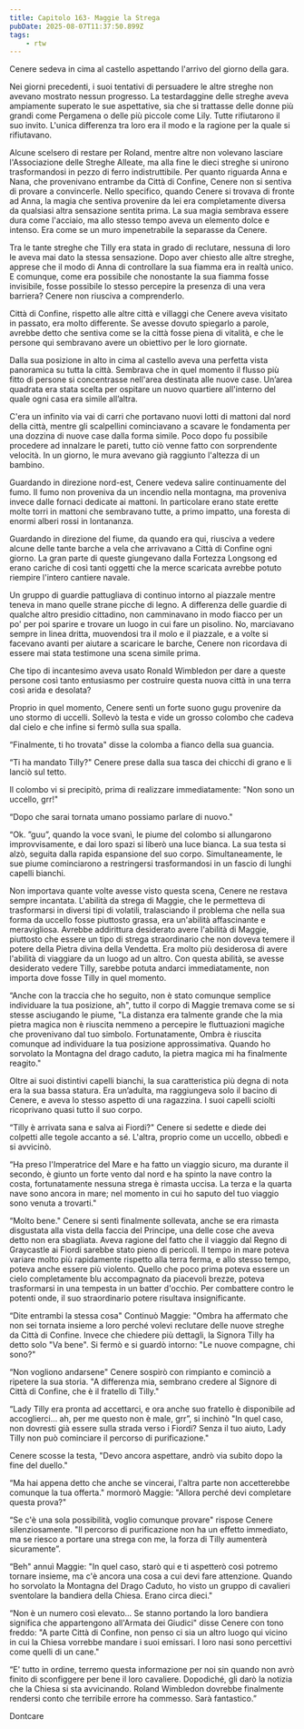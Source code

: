 ```yaml
---
title: Capitolo 163- Maggie la Strega
pubDate: 2025-08-07T11:37:50.899Z
tags:
    - rtw
---
```







Cenere sedeva in cima al castello aspettando l'arrivo del giorno della gara.


Nei giorni precedenti, i suoi tentativi di persuadere le altre streghe non avevano mostrato nessun progresso. La testardaggine delle streghe aveva ampiamente superato le sue aspettative, sia che si trattasse delle donne più grandi come Pergamena o delle più piccole come Lily. Tutte rifiutarono il suo invito. L'unica differenza tra loro era il modo e la ragione per la quale si rifiutavano.


Alcune scelsero di restare per Roland, mentre altre non volevano lasciare l'Associazione delle Streghe Alleate, ma alla fine le dieci streghe si unirono trasformandosi in pezzo di ferro indistruttibile. Per quanto riguarda Anna e Nana, che provenivano entrambe da Città di Confine, Cenere non si sentiva di provare a convincerle. Nello specifico, quando Cenere si trovava di fronte ad Anna, la magia che sentiva provenire da lei era completamente diversa da qualsiasi altra sensazione sentita prima. La sua magia sembrava essere dura come l'acciaio, ma allo stesso tempo aveva un elemento dolce e intenso. Era come se un muro impenetrabile la separasse da Cenere.


Tra le tante streghe che Tilly era stata in grado di reclutare, nessuna di loro le aveva mai dato la stessa sensazione. Dopo aver chiesto alle altre streghe, apprese che il modo di Anna di controllare la sua fiamma era in realtà unico. E comunque, come era possibile che nonostante la sua fiamma fosse invisibile, fosse possibile lo stesso percepire la presenza di una vera barriera? Cenere non riusciva a comprenderlo.


Città di Confine, rispetto alle altre città e villaggi che Cenere aveva visitato in passato, era molto differente. Se avesse dovuto spiegarlo a parole, avrebbe detto che sentiva come se la città fosse piena di vitalità, e che le persone qui sembravano avere un obiettivo per le loro giornate.


Dalla sua posizione in alto in cima al castello aveva una perfetta vista panoramica su tutta la città. Sembrava che in quel momento il flusso più fitto di persone si concentrasse nell'area destinata alle nuove case. Un’area quadrata era stata scelta per ospitare un nuovo quartiere all'interno del quale ogni casa era simile all’altra.


C'era un infinito via vai di carri che portavano nuovi lotti di mattoni dal nord della città, mentre gli scalpellini cominciavano a scavare le fondamenta per una dozzina di nuove case dalla forma simile. Poco dopo fu possibile procedere ad innalzare le pareti, tutto ciò venne fatto con sorprendente velocità. In un giorno, le mura avevano già raggiunto l'altezza di un bambino.


Guardando in direzione nord-est, Cenere vedeva salire continuamente del fumo. Il fumo non proveniva da un incendio nella montagna, ma proveniva invece dalle fornaci dedicate ai mattoni. In particolare erano state erette molte torri in mattoni che sembravano tutte, a primo impatto, una foresta di enormi alberi rossi in lontananza.


Guardando in direzione del fiume, da quando era qui, riusciva a vedere alcune delle tante barche a vela che arrivavano a Città di Confine ogni giorno. La gran parte di queste giungevano dalla Fortezza Longsong ed erano cariche di così tanti oggetti che la merce scaricata avrebbe potuto riempire l'intero cantiere navale.


Un gruppo di guardie pattugliava di continuo intorno al piazzale mentre teneva in mano quelle strane picche di legno. A differenza delle guardie di qualche altro presidio cittadino, non camminavano in modo fiacco per un po' per poi sparire e trovare un luogo in cui fare un pisolino. No, marciavano sempre in linea dritta, muovendosi tra il molo e il piazzale, e a volte si facevano avanti per aiutare a scaricare le barche, Cenere non ricordava di essere mai stata testimone una scena simile prima.


Che tipo di incantesimo aveva usato Ronald Wimbledon per dare a queste persone così tanto entusiasmo per costruire questa nuova città in una terra così arida e desolata?


Proprio in quel momento, Cenere sentì un forte suono gugu provenire da uno stormo di uccelli. Sollevò la testa e vide un grosso colombo che cadeva dal cielo e che infine si fermò sulla sua spalla.


“Finalmente, ti ho trovata" disse la colomba a fianco della sua guancia.


“Ti ha mandato Tilly?" Cenere prese dalla sua tasca dei chicchi di grano e li lanciò sul tetto.


Il colombo vi si precipitò, prima di realizzare immediatamente: "Non sono un uccello, grr!"


“Dopo che sarai tornata umano possiamo parlare di nuovo."


“Ok. ”guu”, quando la voce svanì, le piume del colombo si allungarono improvvisamente, e dai loro spazi si liberò una luce bianca. La sua testa si alzò, seguita dalla rapida espansione del suo corpo. Simultaneamente, le sue piume cominciarono a restringersi trasformandosi in un fascio di lunghi capelli bianchi.


Non importava quante volte avesse visto questa scena, Cenere ne restava sempre incantata. L'abilità da strega di Maggie, che le permetteva di trasformarsi in diversi tipi di volatili, tralasciando il problema che nella sua forma da uccello fosse piuttosto grassa, era un'abilità affascinante e meravigliosa. Avrebbe addirittura desiderato avere l'abilità di Maggie, piuttosto che essere un tipo di strega straordinario che non doveva temere il potere della Pietra divina della Vendetta. Era molto più desiderosa di avere l'abilità di viaggiare da un luogo ad un altro. Con questa abilità, se avesse desiderato vedere Tilly, sarebbe potuta andarci immediatamente, non importa dove fosse Tilly  in quel momento.


“Anche con la traccia che ho seguito, non è stato comunque semplice individuare la tua posizione, ah", tutto il corpo di Maggie tremava come se si stesse asciugando le piume, "La distanza era talmente grande che la mia pietra magica non è riuscita nemmeno a percepire le fluttuazioni magiche che provenivano dal tuo simbolo. Fortunatamente, Ombra è riuscita comunque ad individuare la tua posizione approssimativa. Quando ho sorvolato la Montagna del drago caduto, la pietra magica mi ha finalmente reagito."


Oltre ai suoi distintivi capelli bianchi, la sua caratteristica più degna di nota era la sua bassa statura. Era un’adulta, ma raggiungeva solo il bacino di Cenere, e aveva lo stesso aspetto di una ragazzina. I suoi capelli sciolti ricoprivano quasi tutto il suo corpo.


“Tilly è arrivata sana e salva ai Fiordi?" Cenere si sedette e diede dei colpetti alle tegole accanto a sé. L'altra, proprio come un uccello, obbedì e si avvicinò.


“Ha preso l'Imperatrice del Mare e ha fatto un viaggio sicuro, ma durante il secondo, è giunto un forte vento dal nord e ha spinto la nave contro la costa, fortunatamente nessuna strega è rimasta uccisa. La terza e la quarta nave sono ancora in mare; nel momento in cui ho saputo del tuo viaggio sono venuta a trovarti."


“Molto bene." Cenere si sentì finalmente sollevata, anche se era rimasta disgustata alla vista della faccia del Principe, una delle cose che aveva detto non era sbagliata. Aveva ragione del fatto che il viaggio dal Regno di Graycastle ai Fiordi sarebbe stato pieno di pericoli. Il tempo in mare poteva variare molto più rapidamente rispetto alla terra ferma, e allo stesso tempo, poteva anche essere più violento. Quello che poco prima poteva essere un cielo completamente blu accompagnato da piacevoli brezze, poteva trasformarsi in una tempesta in un batter d'occhio. Per combattere contro le potenti onde, il suo straordinario potere risultava insignificante.


“Dite entrambi la stessa cosa" Continuò Maggie: "Ombra ha affermato che non sei tornata insieme a loro perché volevi reclutare delle nuove streghe da Città di Confine. Invece che chiedere più dettagli, la Signora Tilly ha detto solo "Va bene". Si fermò e si guardò intorno: "Le nuove compagne, chi sono?"


“Non vogliono andarsene" Cenere sospirò con rimpianto e cominciò a ripetere la sua storia. "A differenza mia, sembrano credere al Signore di Città di Confine, che è il fratello di Tilly."


“Lady Tilly era pronta ad accettarci, e ora anche suo fratello è disponibile ad accoglierci... ah, per me questo non è male, grr”, si inchinò "In quel caso, non dovresti già essere sulla strada verso i Fiordi? Senza il tuo aiuto, Lady Tilly non può cominciare il percorso di purificazione."


Cenere scosse la testa, "Devo ancora aspettare, andrò via subito dopo la fine del duello."


“Ma hai appena detto che anche se vincerai, l'altra parte non accetterebbe comunque la tua offerta." mormorò Maggie: "Allora perché devi completare questa prova?"


“Se c'è una sola possibilità, voglio comunque provare" rispose Cenere silenziosamente. "Il percorso di purificazione non ha un effetto immediato, ma se riesco a portare una strega con me, la forza di Tilly aumenterà sicuramente”.


“Beh" annuì Maggie: "In quel caso, starò qui e ti aspetterò così potremo tornare insieme, ma c'è ancora una cosa a cui devi fare attenzione. Quando ho sorvolato la Montagna del Drago Caduto, ho visto un gruppo di cavalieri sventolare la bandiera della Chiesa. Erano circa dieci."


“Non è un numero così elevato... Se stanno portando la loro bandiera significa che appartengono all'Armata dei Giudici" disse Cenere con tono freddo: "A parte Città di Confine, non penso ci sia un altro luogo qui vicino in cui la Chiesa vorrebbe mandare i suoi emissari. I loro nasi sono percettivi come quelli di un cane."


“E' tutto in ordine, terremo questa informazione per noi sin quando non avrò finito di sconfiggere per bene il loro cavaliere. Dopodiché, gli darò la notizia che la Chiesa si sta avvicinando. Roland Wimbledon dovrebbe finalmente rendersi conto che terribile errore ha commesso. Sarà fantastico.”






Dontcare




                                


                                



